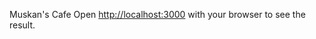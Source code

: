 Muskan's Cafe
Open [http://localhost:3000](http://localhost:3000) with your browser to see the result.
